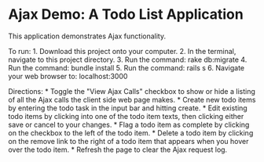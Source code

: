 Ajax Demo: A Todo List Application
==================================

This application demonstrates Ajax functionality.

To run:
	1. Download this project onto your computer.
	2. In the terminal, navigate to this project directory.
	3. Run the command: rake db:migrate
	4. Run the command: bundle install
	5. Run the command: rails s
	6. Navigate your web browser to: localhost:3000

Directions:
	* Toggle the "View Ajax Calls" checkbox to show or hide a listing of all the Ajax calls the client side web page makes.
	* Create new todo items by entering the todo task in the input bar and hitting create.
	* Edit existing todo items by clicking into one of the todo item texts, then clicking either save or cancel to your changes.
	* Flag a todo item as complete by clicking on the checkbox to the left of the todo item.
	* Delete a todo item by clicking on the remove link to the right of a todo item that appears when you hover over the todo item.
	* Refresh the page to clear the Ajax request log.